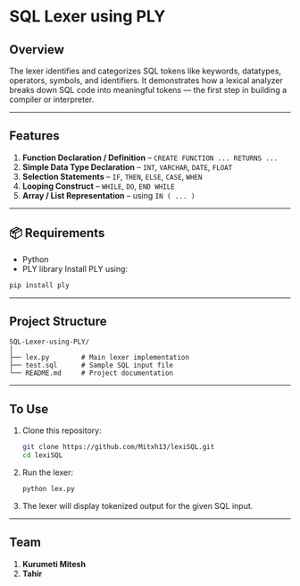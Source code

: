 # SQL Lexer using PLY

## Overview
The lexer identifies and categorizes SQL tokens like keywords, datatypes, operators, symbols, and identifiers.
It demonstrates how a lexical analyzer breaks down SQL code into meaningful tokens — the first step in building a compiler or interpreter.

---

## Features

1. **Function Declaration / Definition** – `CREATE FUNCTION ... RETURNS ...`
2. **Simple Data Type Declaration** – `INT`, `VARCHAR`, `DATE`, `FLOAT`
3. **Selection Statements** – `IF`, `THEN`, `ELSE`, `CASE`, `WHEN`
4. **Looping Construct** – `WHILE`, `DO`, `END WHILE`
5. **Array / List Representation** – using `IN ( ... )`

---

## 📦 Requirements

* Python
* PLY library
Install PLY using:

```bash
pip install ply
```

---

## Project Structure
```
SQL-Lexer-using-PLY/
│
├── lex.py        # Main lexer implementation
├── test.sql      # Sample SQL input file
└── README.md     # Project documentation
```

---

## To Use

1. Clone this repository:
   ```bash
   git clone https://github.com/Mitxh13/lexiSQL.git
   cd lexiSQL
   ```
2. Run the lexer:
   ```bash
   python lex.py
   ```
3. The lexer will display tokenized output for the given SQL input.

---

## Team
1) **Kurumeti Mitesh**
2) **Tahir**
